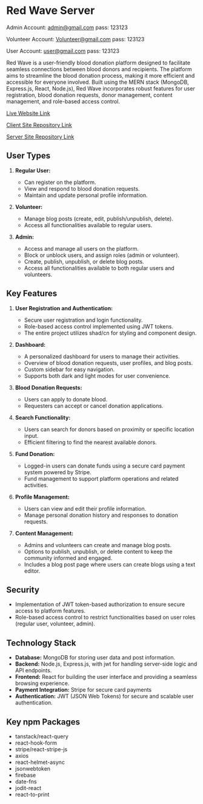 # Red Wave Server

Admin Account:
admin@gmail.com
pass: 123123

Volunteer Account:
Volunteer@gmail.com
pass: 123123

User Account:
user@gmail.com
pass: 123123

Red Wave is a user-friendly blood donation platform designed to facilitate seamless connections between blood donors and recipients. The platform aims to streamline the blood donation process, making it more efficient and accessible for everyone involved. Built using the MERN stack (MongoDB, Express.js, React, Node.js), Red Wave incorporates robust features for user registration, blood donation requests, donor management, content management, and role-based access control.

[Live Website Link](https://red-wave.netlify.app/)

[Client Site Repository Link](https://github.com/abdul-muhaimin-toha/Red-Wave-Client)

[Server Site Repository Link](https://github.com/abdul-muhaimin-toha/Red-Wave-Server)

## User Types

1. **Regular User:**

   - Can register on the platform.
   - View and respond to blood donation requests.
   - Maintain and update personal profile information.

2. **Volunteer:**

   - Manage blog posts (create, edit, publish/unpublish, delete).
   - Access all functionalities available to regular users.

3. **Admin:**
   - Access and manage all users on the platform.
   - Block or unblock users, and assign roles (admin or volunteer).
   - Create, publish, unpublish, or delete blog posts.
   - Access all functionalities available to both regular users and volunteers.

## Key Features

1. **User Registration and Authentication:**

   - Secure user registration and login functionality.
   - Role-based access control implemented using JWT tokens.
   - The entire project utilizes shad/cn for styling and component design.

2. **Dashboard:**

   - A personalized dashboard for users to manage their activities.
   - Overview of blood donation requests, user profiles, and blog posts.
   - Custom sidebar for easy navigation.
   - Supports both dark and light modes for user convenience.

3. **Blood Donation Requests:**

   - Users can apply to donate blood.
   - Requesters can accept or cancel donation applications.

4. **Search Functionality:**

   - Users can search for donors based on proximity or specific location input.
   - Efficient filtering to find the nearest available donors.

5. **Fund Donation:**

   - Logged-in users can donate funds using a secure card payment system powered by Stripe.
   - Fund management to support platform operations and related activities.

6. **Profile Management:**

   - Users can view and edit their profile information.
   - Manage personal donation history and responses to donation requests.

7. **Content Management:**
   - Admins and volunteers can create and manage blog posts.
   - Options to publish, unpublish, or delete content to keep the community informed and engaged.
   - Includes a blog post page where users can create blogs using a text editor.

## Security

- Implementation of JWT token-based authorization to ensure secure access to platform features.
- Role-based access control to restrict functionalities based on user roles (regular user, volunteer, admin).

## Technology Stack

- **Database:** MongoDB for storing user data and post information.
- **Backend:** Node.js, Express.js, with jwt for handling server-side logic and API endpoints.
- **Frontend:** React for building the user interface and providing a seamless browsing experience.
- **Payment Integration:** Stripe for secure card payments
- **Authentication:** JWT (JSON Web Tokens) for secure and scalable user authentication.

## Key npm Packages

- tanstack/react-query
- react-hook-form
- stripe/react-stripe-js
- axios
- react-helmet-async
- jsonwebtoken
- firebase
- date-fns
- jodit-react
- react-to-print

